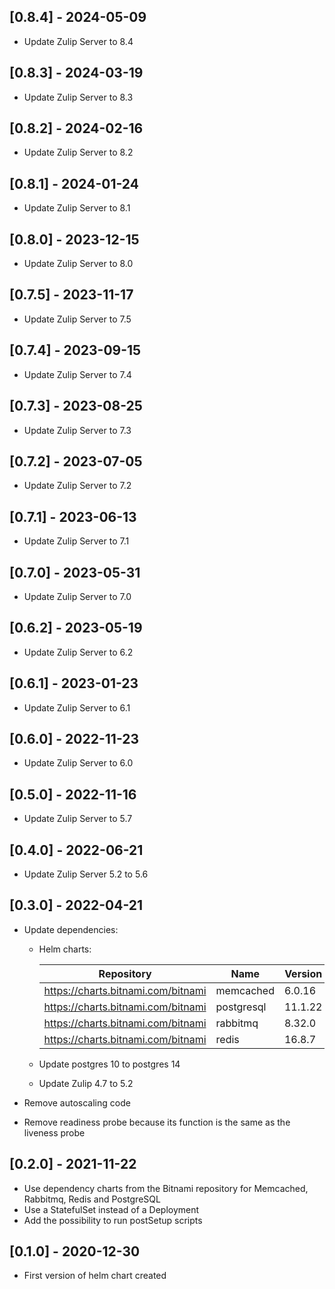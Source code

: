 ## [0.8.4] - 2024-05-09

- Update Zulip Server to 8.4

## [0.8.3] - 2024-03-19

- Update Zulip Server to 8.3

## [0.8.2] - 2024-02-16

- Update Zulip Server to 8.2

## [0.8.1] - 2024-01-24

- Update Zulip Server to 8.1

## [0.8.0] - 2023-12-15

- Update Zulip Server to 8.0

## [0.7.5] - 2023-11-17

- Update Zulip Server to 7.5

## [0.7.4] - 2023-09-15

- Update Zulip Server to 7.4

## [0.7.3] - 2023-08-25

- Update Zulip Server to 7.3

## [0.7.2] - 2023-07-05

- Update Zulip Server to 7.2

## [0.7.1] - 2023-06-13

- Update Zulip Server to 7.1

## [0.7.0] - 2023-05-31

- Update Zulip Server to 7.0

## [0.6.2] - 2023-05-19

- Update Zulip Server to 6.2

## [0.6.1] - 2023-01-23

- Update Zulip Server to 6.1

## [0.6.0] - 2022-11-23

- Update Zulip Server to 6.0

## [0.5.0] - 2022-11-16

- Update Zulip Server to 5.7

## [0.4.0] - 2022-06-21

- Update Zulip Server 5.2 to 5.6

## [0.3.0] - 2022-04-21

- Update dependencies:

  - Helm charts:

    | Repository                         | Name       | Version |
    | ---------------------------------- | ---------- | ------- |
    | https://charts.bitnami.com/bitnami | memcached  | 6.0.16  |
    | https://charts.bitnami.com/bitnami | postgresql | 11.1.22 |
    | https://charts.bitnami.com/bitnami | rabbitmq   | 8.32.0  |
    | https://charts.bitnami.com/bitnami | redis      | 16.8.7  |

  - Update postgres 10 to postgres 14
  - Update Zulip 4.7 to 5.2

- Remove autoscaling code
- Remove readiness probe because its function is the same as the liveness probe

## [0.2.0] - 2021-11-22

- Use dependency charts from the Bitnami repository for Memcached, Rabbitmq,
  Redis and PostgreSQL
- Use a StatefulSet instead of a Deployment
- Add the possibility to run postSetup scripts

## [0.1.0] - 2020-12-30

- First version of helm chart created
